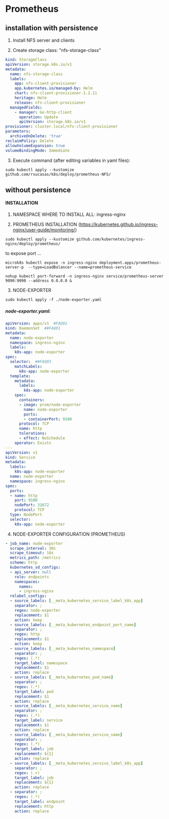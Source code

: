 # Prometheus

## installation with persistence

1. Install NFS server and clients

2. Create storage class: "nfs-storage-class"

```yaml
kind: StorageClass
apiVersion: storage.k8s.io/v1
metadata:
  name: nfs-storage-class
  labels:
    app: nfs-client-provisioner
    app.kubernetes.io/managed-by: Helm
    chart: nfs-client-provisioner-1.2.11
    heritage: Helm
    release: nfs-client-provisioner
  managedFields:
    - manager: Go-http-client
      operation: Update
      apiVersion: storage.k8s.io/v1
provisioner: cluster.local/nfs-client-provisioner
parameters:
  archiveOnDelete: 'true'
reclaimPolicy: Delete
allowVolumeExpansion: true
volumeBindingMode: Immediate
```

3. Execute command (after editing variables in yaml files):

```
sudo kubectl apply --kustomize github.com/rsucasas/k8s/deploy/prometheus-NFS/
```

## without persistence

#### INSTALLATION

1. NAMESPACE WHERE TO INSTALL ALL: ingress-nginx

2. PROMETHEUS INSTALLATION (https://kubernetes.github.io/ingress-nginx/user-guide/monitoring/)

```
sudo kubectl apply --kustomize github.com/kubernetes/ingress-nginx/deploy/prometheus/
```

to expose port ...
```
microk8s kubectl expose -n ingress-nginx deployment.apps/prometheus-server-p  --type=LoadBalancer --name=prometheus-service

nohup kubectl port-forward -n ingress-nginx service/prometheus-server 9090:9090 --address 0.0.0.0 &
```

3. NODE-EXPORTER

```
sudo kubectl apply -f ./node-exporter.yaml
```

##### node-exporter.yaml:

```yaml
apiVersion: apps/v1  #FAQ02
kind: DaemonSet  ##FAQ01
metadata:
  name: node-exporter
  namespace: ingress-nginx
  labels:
    k8s-app: node-exporter
spec:
  selector:  ##FAQ03
    matchLabels:
      k8s-app: node-exporter
  template:
    metadata:
      labels:
        k8s-app: node-exporter
    spec:
      containers:
      - image: prom/node-exporter
        name: node-exporter
        ports:
        - containerPort: 9100
	  protocol: TCP
	  name: http
      tolerations:
      - effect: NoSchedule
	operator: Exists
---
apiVersion: v1
kind: Service
metadata:
  labels:
    k8s-app: node-exporter
  name: node-exporter
  namespace: ingress-nginx
spec:
  ports:
  - name: http
    port: 9100
    nodePort: 31672
    protocol: TCP
  type: NodePort
  selector:
    k8s-app: node-exporter
```

4. NODE-EXPORTER CONFIGURATION (PROMETHEUS)

```yaml
- job_name: node-exporter
  scrape_interval: 30s
  scrape_timeout: 10s
  metrics_path: /metrics
  scheme: http
  kubernetes_sd_configs:
  - api_server: null
    role: endpoints
    namespaces:
      names:
      - ingress-nginx
  relabel_configs:
  - source_labels: [__meta_kubernetes_service_label_k8s_app]
    separator: ;
    regex: node-exporter
    replacement: $1
    action: keep
  - source_labels: [__meta_kubernetes_endpoint_port_name]
    separator: ;
    regex: http
    replacement: $1
    action: keep
  - source_labels: [__meta_kubernetes_namespace]
    separator: ;
    regex: (.*)
    target_label: namespace
    replacement: $1
    action: replace
  - source_labels: [__meta_kubernetes_pod_name]
    separator: ;
    regex: (.*)
    target_label: pod
    replacement: $1
    action: replace
  - source_labels: [__meta_kubernetes_service_name]
    separator: ;
    regex: (.*)
    target_label: service
    replacement: $1
    action: replace
  - source_labels: [__meta_kubernetes_service_name]
    separator: ;
    regex: (.*)
    target_label: job
    replacement: ${1}
    action: replace
  - source_labels: [__meta_kubernetes_service_label_k8s_app]
    separator: ;
    regex: (.+)
    target_label: job
    replacement: ${1}
    action: replace
  - separator: ;
    regex: (.*)
    target_label: endpoint
    replacement: http
    action: replace 
  ```
